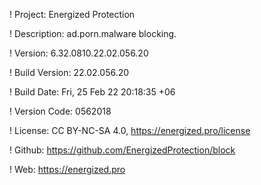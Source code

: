 ! Project: Energized Protection

! Description: ad.porn.malware blocking.

! Version: 6.32.0810.22.02.056.20

! Build Version: 22.02.056.20

! Build Date: Fri, 25 Feb 22 20:18:35 +06

! Version Code: 0562018

! License: CC BY-NC-SA 4.0, https://energized.pro/license

! Github: https://github.com/EnergizedProtection/block

! Web: https://energized.pro
